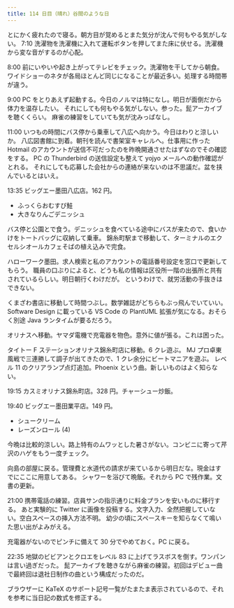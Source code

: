 ```yaml
---
title: 114 日目（晴れ）谷間のような日
---
```


とにかく疲れたので寝る。朝方目が覚めるとまた気分が沈んで何もやる気がしない。
7:10 洗濯物を洗濯機に入れて運転ボタンを押してまた床に伏せる。洗濯機から変な音がするのが心配。

8:00 前にいやいや起き上がってテレビをチェック。洗濯物を干してから朝食。
ワイドショーのネタが各局ほとんど同じになることが最近多い。処理する時間帯が違う。

9:00 PC をとりあえず起動する。今日のノルマは特になし。明日が面倒だから体力を温存したい。
それにしても何もやる気がしない。参った。髭アーカイブを聴くくらい。
麻雀の練習をしていても気が沈みっぱなし。

11:00 いつもの時間にバス停から乗車して八広へ向かう。今日はわりと涼しいか。
八広図書館に到着。朝刊を読んで書架室キャレルへ。仕事用に作った Hotmail のアカウントが送信不可だったのを昨晩開通させたはずなのでその確認をする。
PC の Thunderbird の送信設定も整えて yojyo メールへの動作確認がとれる。
それにしても応募した会社からの連絡が来ないのは不思議だ。盆を挟んでいるとはいえ。

13:35 ビッグエー墨田八広店。162 円。

* ふっくらおむすび鮭
* 大きなりんごデニッシュ

バス停と公園とで食う。デニッシュを食べている途中にバスが来たので、食いかけをトートバッグに収納して乗車。
錦糸町駅まで移動して、ターミナルのエクセルシオールカフェそばの植え込みで完食。

ハローワーク墨田。求人検索と私のアカウントの電話番号設定を窓口で更新してもらう。
職員の口ぶりによると、どうも私の情報は区役所一階の出張所と共有されているらしい。明日朝行くわけだが。
というわけで、就労活動の手抜きはできない。

くまざわ書店に移動して時間つぶし。数学雑誌がどちらもぶっ飛んでいていい。
Software Design に載っている VS Code の PlantUML 拡張が気になる。おそらく別途 Java ランタイムが要るだろう。

オリナスへ移動。ヤマダ電機で充電器を物色。意外に値が張る。これは困った。

タイトー F ステーションオリナス錦糸町店に移動。6 クレ遊ぶ。
MJ プロ卓東風戦で三連勝して調子が出てきたので、1 クレ余分にビートマニアを遊ぶ。
レベル 11 のクリアランプ点灯追加。Phoenix という曲。新しいものはよく知らない。

19:15 カスミオリナス錦糸町店。328 円。チャーシュー炒飯。

19:40 ビッグエー墨田業平店。149 円。

* シュークリーム
* レーズンロール (4)

今晩は比較的涼しい。路上特有のムワッとした暑さがない。コンビニに寄って芹沢のハゲをもう一度チェック。

向島の部屋に戻る。管理費と水道代の請求が来ているから明日だな。現金はすでにここに用意してある。
シャワーを浴びて晩飯。それから PC で残作業。文書の更新。

21:00 携帯電話の練習。店員サンの指示通りに料金プランを安いものに移行する。
あと実験的に Twitter に画像を投稿する。文字入力、全然把握していない。空白スペースの挿入方法不明。
幼少の頃にスペースキーを知らなくて鳴いた思い出がよみがえる。

充電器がないのでピンチに備えて 30 分でやめておく。PC に戻る。

22:35 地獄のビビアンとクロエをレベル 83 に上げてラスボスを倒す。ワンパンは言い過ぎだった。
髭アーカイブを聴きながら麻雀の練習。初回はデビュー曲で最終回は退社日制作の曲という構成だったのだ。

ブラウザーに KaTeX のサポート記号一覧がたまたま表示されているので、それを参考に当日記の数式を修正する。
